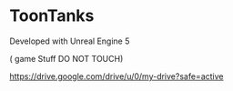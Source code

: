 # ToonTanks

Developed with Unreal Engine 5



( game Stuff DO NOT TOUCH) 

https://drive.google.com/drive/u/0/my-drive?safe=active
